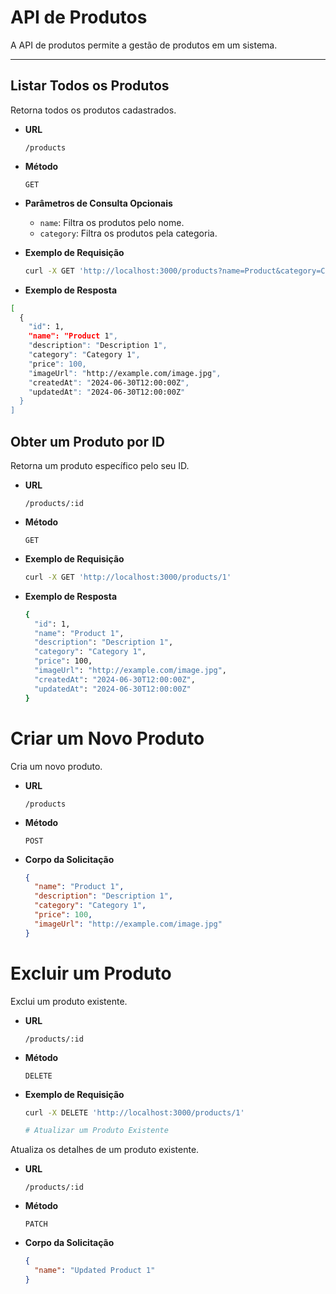 # API de Produtos

A API de produtos permite a gestão de produtos em um sistema.

---

## Listar Todos os Produtos

Retorna todos os produtos cadastrados.

- **URL**

  `/products`

- **Método**

  `GET`

- **Parâmetros de Consulta Opcionais**

  - `name`: Filtra os produtos pelo nome.
  - `category`: Filtra os produtos pela categoria.

- **Exemplo de Requisição**

  ```bash
  curl -X GET 'http://localhost:3000/products?name=Product&category=Category'
  
- **Exemplo de Resposta**
```bash
[
  {
    "id": 1,
    "name": "Product 1",
    "description": "Description 1",
    "category": "Category 1",
    "price": 100,
    "imageUrl": "http://example.com/image.jpg",
    "createdAt": "2024-06-30T12:00:00Z",
    "updatedAt": "2024-06-30T12:00:00Z"
  }
]
```

## Obter um Produto por ID

Retorna um produto específico pelo seu ID.

- **URL**

  `/products/:id`

- **Método**

  `GET`
  
- **Exemplo de Requisição**

  ```bash
  curl -X GET 'http://localhost:3000/products/1'

- **Exemplo de Resposta**

  ```bash
  {
    "id": 1,
    "name": "Product 1",
    "description": "Description 1",
    "category": "Category 1",
    "price": 100,
    "imageUrl": "http://example.com/image.jpg",
    "createdAt": "2024-06-30T12:00:00Z",
    "updatedAt": "2024-06-30T12:00:00Z"
  }
  ```

# Criar um Novo Produto

Cria um novo produto.

- **URL**

  `/products`

- **Método**

  `POST`

- **Corpo da Solicitação**

  ```json
  {
    "name": "Product 1",
    "description": "Description 1",
    "category": "Category 1",
    "price": 100,
    "imageUrl": "http://example.com/image.jpg"
  }

# Excluir um Produto

Exclui um produto existente.

- **URL**

  `/products/:id`

- **Método**

  `DELETE`

- **Exemplo de Requisição**

  ```bash
  curl -X DELETE 'http://localhost:3000/products/1'

  # Atualizar um Produto Existente

Atualiza os detalhes de um produto existente.

- **URL**

  `/products/:id`

- **Método**

  `PATCH`

- **Corpo da Solicitação**

  ```json
  {
    "name": "Updated Product 1"
  }
